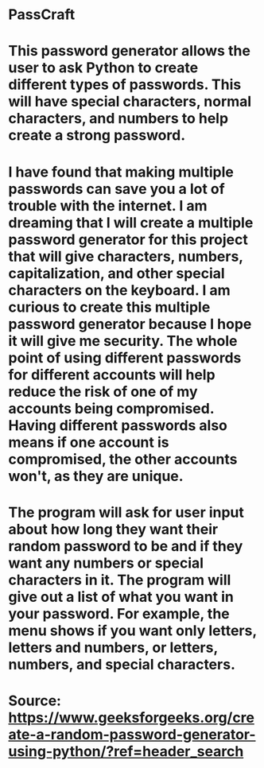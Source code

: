 # PassCraft

# This password generator allows the user to ask Python to create different types of passwords. This will have special characters, normal characters, and numbers to help create a strong password. 

# I have found that making multiple passwords can save you a lot of trouble with the internet. I am dreaming that I will create a multiple password generator for this project that will give characters, numbers, capitalization, and other special characters on the keyboard. I am curious to create this multiple password generator because I hope it will give me security. The whole point of using different passwords for different accounts will help reduce the risk of one of my accounts being compromised. Having different passwords also means if one account is compromised, the other accounts won't, as they are unique.

# The program will ask for user input about how long they want their random password to be and if they want any numbers or special characters in it. The program will give out a list of what you want in your password. For example, the menu shows if you want only letters, letters and numbers, or letters, numbers, and special characters.

# Source: https://www.geeksforgeeks.org/create-a-random-password-generator-using-python/?ref=header_search

